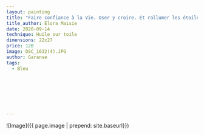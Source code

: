 ```yaml
---
layout: painting
title: "Faire confiance à la Vie. Oser y croire. Et rallumer les étoiles, une à une s’il le faut."                                          
title_author: Elora Maisie 
date: 2020-09-14 
technique: Huile sur toile 
dimensions: 22x27
price: 120
image: DSC_1632(4).JPG 
author: Garanse
tags:
  - Bleu
  
  
  
  
  
  
  
---
```

![Image]({{ page.image | prepend: site.baseurl}})

